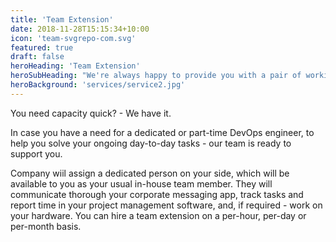 ```yaml
---
title: 'Team Extension'
date: 2018-11-28T15:15:34+10:00
icon: 'team-svgrepo-com.svg'
featured: true
draft: false
heroHeading: 'Team Extension'
heroSubHeading: "We're always happy to provide you with a pair of working hands."
heroBackground: 'services/service2.jpg'
---
```


You need capacity quick? - We have it.

In case you have a need for a dedicated or part-time DevOps engineer, to help you solve your ongoing day-to-day tasks - our team is ready to support you.

Company wiil assign a dedicated person on your side, which will be available to you as your usual in-house team member. 
They will communicate thorough your corporate messaging app, track tasks and report time in your project management software, and, if required - work on your hardware.
You can hire a team extension on a per-hour, per-day or per-month basis.